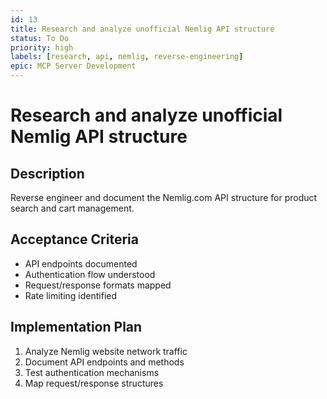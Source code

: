 ```yaml
---
id: 13
title: Research and analyze unofficial Nemlig API structure
status: To Do
priority: high
labels: [research, api, nemlig, reverse-engineering]
epic: MCP Server Development
---
```


# Research and analyze unofficial Nemlig API structure

## Description
Reverse engineer and document the Nemlig.com API structure for product search and cart management.

## Acceptance Criteria
- API endpoints documented
- Authentication flow understood
- Request/response formats mapped
- Rate limiting identified

## Implementation Plan
1. Analyze Nemlig website network traffic
2. Document API endpoints and methods
3. Test authentication mechanisms
4. Map request/response structures